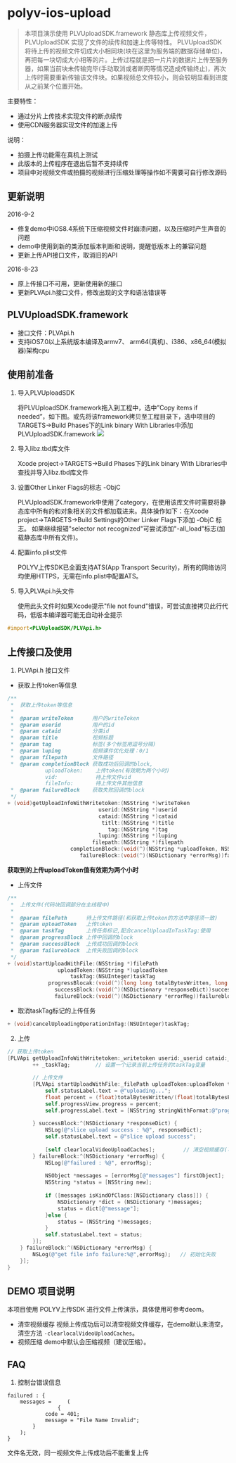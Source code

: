 # polyv-ios-upload

> 本项目演示使用 PLVUploadSDK.framework 静态库上传视频文件，PLVUploadSDK 实现了文件的续传和加速上传等特性。
> PLVUploadSDK 将待上传的视频文件切成大小相同块(块在这里为服务端的数据存储单位)，再把每一块切成大小相等的片。上传过程就是把一片片的数据片上传至服务器，如果当前块未传输完毕(手动取消或者断网等情况造成传输终止)，再次上传时需要重新传输该文件块。如果视频总文件较小，则会较明显看到进度从之前某个位置开始。

主要特性：

- 通过分片上传技术实现文件的断点续传
- 使用CDN服务器实现文件的加速上传

说明：

- 拍摄上传功能需在真机上测试
- 此版本的上传程序在退出后暂不支持续传
- 项目中对视频文件或拍摄的视频进行压缩处理等操作如不需要可自行修改源码

## 更新说明

2016-9-2

- 修复demo中iOS8.4系统下压缩视频文件时崩溃问题，以及压缩时产生声音的问题
- demo中使用到新的类添加版本判断和说明，提醒低版本上的兼容问题
- 更新上传API接口文件，取消旧的API

2016-8-23

- 原上传接口不可用，更新使用新的接口
- 更新PLVApi.h接口文件，修改出现的文字和语法错误等

## PLVUploadSDK.framework
    
- 接口文件：PLVApi.h
- 支持iOS7.0以上系统版本编译及armv7、 arm64(真机)、i386、x86_64(模拟器)架构cpu
  
## 使用前准备

1. 导入PLVUploadSDK

    将PLVUploadSDK.framework拖入到工程中，选中”Copy items if needed”，如下图。或先将该framework拷贝至工程目录下，选中项目的TARGETS->Build Phases下的Link binary With Libraries中添加PLVUploadSDK.framework
![](https://raw.githubusercontent.com/easefun/polyv-ios-upload/master/images/1.png)

2. 导入libz.tbd库文件

    Xcode project->TARGETS->Build Phases下的Link binary With Libraries中查找并导入libz.tbd库文件
     
3. 设置Other Linker Flags的标志 -ObjC

    PLVUploadSDK.framework中使用了category，在使用该库文件时需要将静态库中所有的和对象相关的文件都加载进来。具体操作如下：在Xcode project->TARGETS->Build Settings的Other Linker Flags下添加 -ObjC 标志。
  如果继续报错"selector not recognized"可尝试添加"-all_load"标志(加载静态库中所有文件)。
    
4. 配置info.plist文件

    POLYV上传SDK已全面支持ATS(App Transport Security)，所有的网络访问均使用HTTPS，无需在info.plist中配置ATS。

5. 导入PLVApi.h头文件

    使用此头文件时如果Xcode提示"file not found"错误，可尝试直接拷贝此行代码，低版本编译器可能无自动补全提示
    
  ```objective-c
  #import<PLVUploadSDK/PLVApi.h>
  ```

## 上传接口及使用

1. PLVApi.h 接口文件

 - 获取上传token等信息

```objective-c
/**
 *  获取上传token等信息
 *
 *  @param writeToken      用户的writeToken
 *  @param userid          用户的id
 *  @param cataid          分类id
 *  @param title           视频标题
 *  @param tag             标签(多个标签用逗号分隔)
 *  @param luping          视频课件优化处理：0/1
 *  @param filepath        文件路径
 *  @param completionBlock 获取成功后回调的block,
            uploadToken:    上传token(有效期为两个小时)
            vid:            待上传文件vid
            fileInfo:       待上传文件其他信息
 *  @param failureBlock    获取失败回调的block
 */
+ (void)getUploadInfoWithWritetoken:(NSString *)writeToken
                             userid:(NSString *)userid
                             cataid:(NSString *)cataid
                              titlt:(NSString *)title
                                tag:(NSString *)tag
                             luping:(NSString *)luping
                           filepath:(NSString *)filepath
                    completionBlock:(void(^)(NSString *uploadToken, NSString *vid, NSDictionary *fileInfo))completionBlock
                       failureBlock:(void(^)(NSDictionary *errorMsg))failureBlock;
```

**获取到的上传uploadToken值有效期为两个小时**

 - 上传文件

```objective-c
/**
 *  上传文件(代码块回调部分在主线程中)
 *
 *  @param filePath      待上传文件路径(和获取上传token的方法中路径须一致)
 *  @param uploadToken   上传token
 *  @param taskTag       上传任务标记,配合cancelUploadInTaskTag:使用
 *  @param progressBlock 上传中回调的block
 *  @param successBlock  上传成功回调的block
 *  @param failureblock  上传失败回调的block
 */
+ (void)startUploadWithFile:(NSString *)filePath
                uploadToken:(NSString *)uploadToken
                    taskTag:(NSUInteger)taskTag
             progressBlocak:(void(^)(long long totalBytesWritten, long long totalBytesExpectedToWrite))progressBlock
               successBlock:(void(^)(NSDictionary *responseDict))successBlock
               failureBlock:(void(^)(NSDictionary *errorMeg))failureblock;
```

 - 取消taskTag标记的上传任务

```objective-c
+ (void)cancelUploadingOperationInTag:(NSUInteger)taskTag;
```

2. 上传

```objective-c
// 获取上传token
[PLVApi getUploadInfoWithWritetoken:_writetoken userid:_userid cataid:_cataid titlt:_fileTitle tag:_tag luping:_luping filepath:_filePath completionBlock:^(NSString *uploadToken, NSString *vid, NSDictionary *fileInfo) {
        ++ _taskTag;		// 设置一个记录当前上传任务的taskTag变量
        
        // 上传文件
        [PLVApi startUploadWithFile:_filePath uploadToken:uploadToken taskTag:_taskTag progressBlocak:^(long long totalBytesWritten, long long totalBytesExpectedToWrite) {
            self.statusLabel.text = @"uploading...";                                              // 上传中操作，多次调用
            float percent = (float)totalBytesWritten/(float)totalBytesExpectedToWrite;
            self.progressView.progress = percent;
            self.progressLabel.text = [NSString stringWithFormat:@"progress:%.1f%%",percent > 1 ? 100.0 : percent*100]; // 结果可能超过百分百
            
        } successBlock:^(NSDictionary *responseDict) {
            NSLog(@"slice upload success : %@", responseDict);                                  // 上传文件成功回调
            self.statusLabel.text = @"slice upload success";
            
            [self clearlocalVideoUploadCaches];         // 清空视频缓存(可选)
        } failureBlock:^(NSDictionary *errorMsg) {
            NSLog(@"failured : %@", errorMsg);                                                  // 上传文件失败或终止回调
            
            NSObject *messages = [errorMsg[@"messages"] firstObject];
            NSString *status = [NSString new];
            
            if ([messages isKindOfClass:[NSDictionary class]]) {
                NSDictionary *dict = (NSDictionary *)messages;
                status = dict[@"message"];
            }else {
                status = (NSString *)messages;
            }
            self.statusLabel.text = status;
        }];
    } failureBlock:^(NSDictionary *errorMsg) {
        NSLog(@"get file info failure:%@",errorMsg);   // 初始化失败
    }];
}
```

## DEMO 项目说明

本项目使用 POLYV上传SDK 进行文件上传演示，具体使用可参考deom。

- 清空视频缓存 视频上传成功后可以清空视频文件缓存，在demo默认未清空，清空方法 `-clearlocalVideoUploadCaches`。
- 视频压缩 demo中默认会压缩视频（建议压缩）。

## FAQ

1. 控制台错误信息

```
failured : {
    messages =     (
                {
            code = 401;
            message = "File Name Invalid";
        }
    );
}
```
文件名无效，同一视频文件上传成功后不能重复上传
